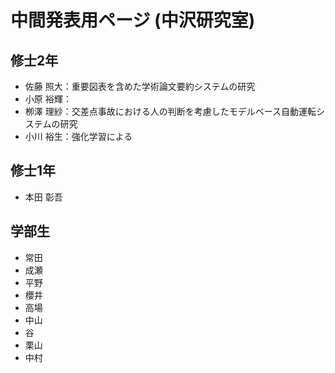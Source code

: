 # 中間発表用ページ (中沢研究室)

## 修士2年
- 佐藤 照大：重要図表を含めた学術論文要約システムの研究
- 小原 裕輝：
- 栁澤 理紗：交差点事故における人の判断を考慮したモデルベース自動運転システムの研究
- 小川 裕生：強化学習による

## 修士1年
- 本田 彰吾

## 学部生
- 常田
- 成瀬
- 平野
- 櫻井
- 高場
- 中山
- 谷
- 栗山
- 中村
